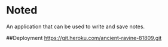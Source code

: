 # Noted
An application that can be used to write and save notes.




##Deployment
https://git.heroku.com/ancient-ravine-81809.git
